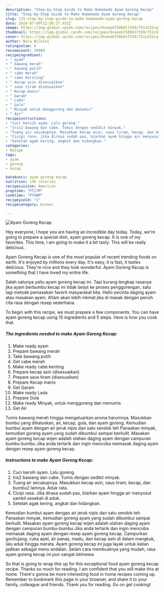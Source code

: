 ```yaml
---
description: "Step-by-Step Guide to Make Homemade Ayam Goreng Kecap"
title: "Step-by-Step Guide to Make Homemade Ayam Goreng Kecap"
slug: 115-step-by-step-guide-to-make-homemade-ayam-goreng-kecap
date: 2020-07-09T12:56:27.931Z
image: https://img-global.cpcdn.com/recipes/9ceeeb758b01f359/751x532cq70/ayam-goreng-kecap-foto-resep-utama.jpg
thumbnail: https://img-global.cpcdn.com/recipes/9ceeeb758b01f359/751x532cq70/ayam-goreng-kecap-foto-resep-utama.jpg
cover: https://img-global.cpcdn.com/recipes/9ceeeb758b01f359/751x532cq70/ayam-goreng-kecap-foto-resep-utama.jpg
author: Nora Wilkins
ratingvalue: 4
reviewcount: 39086
recipeingredient:
- " ayam"
- " bawang merah"
- " bawang putih"
- " cabe merah"
- " cabe keriting"
- " kecap asin disesuaikan"
- " saus tiram disesuaikan"
- " Kecap manis"
- " Garam"
- " Lada"
- " Gula"
- " Minyak untuk menggoreng dan menumis"
- " Air"
recipeinstructions:
- "Cuci bersih ayam. Lalu goreng."
- "Iris2 bawang dan cabe. Tumis dengan sedikit minyak."
- "Tuang air secukupnya. Masukkan kecap asin, saus tiram, kecap, dan bumbu2 lainnya. Aduk rata."
- "Cicipi rasa. Jika dirasa sudah pas, biarkan ayam hingga air menyusut sambil sesekali di aduk."
- "Setelah agak kering, angkat dan hidangkan."
categories:
- Recipe
tags:
- ayam
- goreng
- kecap

katakunci: ayam goreng kecap 
nutrition: 130 calories
recipecuisine: American
preptime: "PT17M"
cooktime: "PT48M"
recipeyield: "1"
recipecategory: Dinner

---
```



![Ayam Goreng Kecap](https://img-global.cpcdn.com/recipes/9ceeeb758b01f359/751x532cq70/ayam-goreng-kecap-foto-resep-utama.jpg)

Hey everyone, I hope you are having an incredible day today. Today, we're going to prepare a special dish, ayam goreng kecap. It is one of my favorites. This time, I am going to make it a bit tasty. This will be really delicious.

Ayam Goreng Kecap is one of the most popular of recent trending foods on earth. It's enjoyed by millions every day. It's easy, it is fast, it tastes delicious. They're nice and they look wonderful. Ayam Goreng Kecap is something that I have loved my entire life.

Salah satunya yaitu ayam goreng kecap ini. Tapi kurang lengkap rasanya jika ayam berbumbu kecap ini tidak lanjut ke proses penggorengan, satu lagi metode pemasakan favorit masyarakat kita. Hallo pecinta daging ayam atau masakan ayam. AYam akan lebih nikmat jika di masak dengan penuh cita rasa dengan resep sederhana.


To begin with this recipe, we must prepare a few components. You can have ayam goreng kecap using 13 ingredients and 5 steps. Here is how you cook that.

<!--inarticleads1-->

##### The ingredients needed to make Ayam Goreng Kecap:

1. Make ready  ayam
1. Prepare  bawang merah
1. Take  bawang putih
1. Get  cabe merah
1. Make ready  cabe keriting
1. Prepare  kecap asin (disesuaikan)
1. Prepare  saus tiram (disesuaikan)
1. Prepare  Kecap manis
1. Get  Garam
1. Make ready  Lada
1. Prepare  Gula
1. Make ready  Minyak, untuk menggoreng dan menumis
1. Get  Air


Tumis bawang merah hingga mengeluarkan aroma harumnya. Masukkan bumbu yang dihaluskan, air, kecap, gula, dan ayam goreng. Kemudian bumbui ayam dengan air jeruk nipis dan satu sendok teh Panaskan minyak, kemudian goreng ayam yang sudah dibumbui sampai berkulit. Masakan ayam goreng kecap wijen adalah olahan daging ayam dengan campuran bumbu-bumbu Jika anda tertarik dan ingin mencoba memasak daging ayam dengan resep ayam goreng kecap. 

<!--inarticleads2-->

##### Instructions to make Ayam Goreng Kecap:

1. Cuci bersih ayam. Lalu goreng.
1. Iris2 bawang dan cabe. Tumis dengan sedikit minyak.
1. Tuang air secukupnya. Masukkan kecap asin, saus tiram, kecap, dan bumbu2 lainnya. Aduk rata.
1. Cicipi rasa. Jika dirasa sudah pas, biarkan ayam hingga air menyusut sambil sesekali di aduk.
1. Setelah agak kering, angkat dan hidangkan.


Kemudian bumbui ayam dengan air jeruk nipis dan satu sendok teh Panaskan minyak, kemudian goreng ayam yang sudah dibumbui sampai berkulit. Masakan ayam goreng kecap wijen adalah olahan daging ayam dengan campuran bumbu-bumbu Jika anda tertarik dan ingin mencoba memasak daging ayam dengan resep ayam goreng kecap. Campurkan gochujang, cuka apel, air panas, madu, dan kecap asin di dalam mangkuk, lalu aduk hingga merata. Ayam goreng kecap ini juga layak untuk kalian jadikan sebagai menu andalan. Selain cara membuatnya yang mudah, rasa ayam goreng kecap ini pun sangat istimewa. 

So that is going to wrap this up for this exceptional food ayam goreng kecap recipe. Thanks so much for reading. I am confident that you will make this at home. There's gonna be more interesting food in home recipes coming up. Remember to bookmark this page in your browser, and share it to your family, colleague and friends. Thank you for reading. Go on get cooking!
